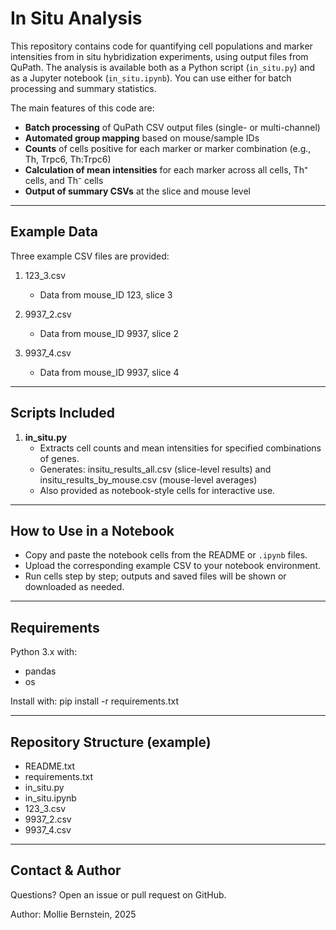 In Situ Analysis
==========================================

This repository contains code for quantifying cell populations and marker intensities from in situ hybridization experiments, using output files from QuPath. The analysis is available both as a Python script (`in_situ.py`) and as a Jupyter notebook (`in_situ.ipynb`). You can use either for batch processing and summary statistics.

The main features of this code are:

- **Batch processing** of QuPath CSV output files (single- or multi-channel)
- **Automated group mapping** based on mouse/sample IDs
- **Counts** of cells positive for each marker or marker combination (e.g., Th, Trpc6, Th:Trpc6)
- **Calculation of mean intensities** for each marker across all cells, Th⁺ cells, and Th⁻ cells
- **Output of summary CSVs** at the slice and mouse level

----------------------------------------------------------------
Example Data
------------

Three example CSV files are provided:

1. 123_3.csv
    - Data from mouse_ID 123, slice 3

2. 9937_2.csv
    - Data from mouse_ID 9937, slice 2
  
3. 9937_4.csv
    - Data from mouse_ID 9937, slice 4
   
----------------------------------------------------------------
Scripts Included
----------------

1. **in_situ.py**
    - Extracts cell counts and mean intensities for specified combinations of genes.
    - Generates: insitu_results_all.csv (slice-level results) and insitu_results_by_mouse.csv (mouse-level averages)
    - Also provided as notebook-style cells for interactive use.
  
----------------------------------------------------------------
How to Use in a Notebook
------------------------

- Copy and paste the notebook cells from the README or `.ipynb` files.
- Upload the corresponding example CSV to your notebook environment.
- Run cells step by step; outputs and saved files will be shown or downloaded as needed.

----------------------------------------------------------------
Requirements
------------

Python 3.x with:

- pandas
- os

Install with:
    pip install -r requirements.txt

----------------------------------------------------------------
Repository Structure (example)
-----------------------------

- README.txt
- requirements.txt
- in_situ.py
- in_situ.ipynb
- 123_3.csv
- 9937_2.csv
- 9937_4.csv

----------------------------------------------------------------
Contact & Author
----------------

Questions? Open an issue or pull request on GitHub.

Author: Mollie Bernstein, 2025
